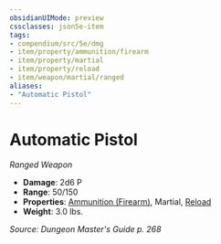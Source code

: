 ```yaml
---
obsidianUIMode: preview
cssclasses: json5e-item
tags:
- compendium/src/5e/dmg
- item/property/ammunition/firearm
- item/property/martial
- item/property/reload
- item/weapon/martial/ranged
aliases: 
- "Automatic Pistol"
---
```

# Automatic Pistol
*Ranged Weapon*  

- **Damage**: 2d6 P
- **Range**: 50/150
- **Properties**: [Ammunition (Firearm)](_item-properties.md#Ammunition%20(Firearm)), Martial, [Reload](_item-properties.md#Reload)
- **Weight**: 3.0 lbs.

*Source: Dungeon Master's Guide p. 268*